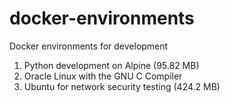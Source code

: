 # docker-environments
Docker environments for development

1. Python development on Alpine (95.82 MB)
2. Oracle Linux with the GNU C Compiler
3. Ubuntu for network security testing (424.2 MB)

